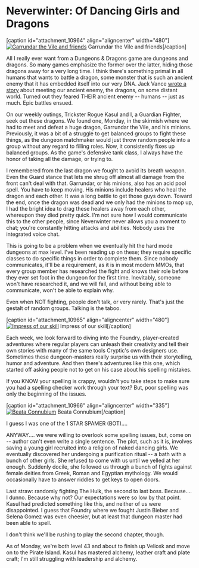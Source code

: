 # Neverwinter: Of Dancing Girls and Dragons

[caption id="attachment\_10964" align="aligncenter" width="480"][![Garrundar the Vile and friends](http://westkarana.com/wp-content/uploads/2013/07/GameClient-2013-07-29-22-49-15-86-480x270.jpg)](http://westkarana.com/wp-content/uploads/2013/07/GameClient-2013-07-29-22-49-15-86.jpg) Garrundar the Vile and friends[/caption]

All I really ever want from a Dungeons & Dragons game are dungeons and dragons. So many games emphasize the former over the latter, hiding those dragons away for a very long time. I think there's something primal in all humans that wants to battle a dragon, some monster that is such an ancient enemy that it has embedded itself into our very DNA. Jack Vance [wrote a story](http://en.wikipedia.org/wiki/The_Dragon_Masters) about meeting our ancient enemy, the dragons, on some distant world. Turned out they feared THEIR ancient enemy -- humans -- just as much. Epic battles ensued.

On our weekly outings, Trickster Rogue Kasul and I, a Guardian Fighter, seek out these dragons. We found one, Monday, in the skirmish where we had to meet and defeat a huge dragon, Garrundar the Vile, and his minions. Previously, it was a bit of a struggle to get balanced groups to fight these things, as the dungeon matchmaker would just throw random people into a group without any regard to filling roles. Now, it consistently fixes up balanced groups. As the game's defensive tank class, I always have the honor of taking all the damage, or trying to.

I remembered from the last dragon we fought to avoid its breath weapon. Even the Guard stance that lets me shrug off almost all damage from the front can't deal with that. Garrundar, or his minions, also has an acid pool spell. You have to keep moving. His minions include healers who heal the dragon and each other. It was a long battle to get those guys down. Toward the end, once the dragon was dead and we only had the minions to mop up, I had the bright idea to drag these healers away from each other, whereupon they died pretty quick. I'm not sure how I would communicate this to the other people, since Neverwinter never allows you a moment to chat; you're constantly hitting attacks and abilities. Nobody uses the integrated voice chat.

This is going to be a problem when we eventually hit the hard mode dungeons at max level. I've been reading up on these; they require specific classes to do specific things in order to complete them. Since nobody communicates, it'll be a requirement, as it is in most modern MMOs, that every group member has researched the fight and knows their role before they ever set foot in the dungeon for the first time. Inevitably, someone won't have researched it, and we will fail, and without being able to communicate, won't be able to explain why.

Even when NOT fighting, people don't talk, or very rarely. That's just the gestalt of random groups. Talking is the taboo.

[caption id="attachment\_10965" align="aligncenter" width="480"][![Impress of our skill](http://westkarana.com/wp-content/uploads/2013/07/GameClient-2013-07-29-20-44-28-21-480x270.jpg)](http://westkarana.com/wp-content/uploads/2013/07/GameClient-2013-07-29-20-44-28-21.jpg) Impress of our skill[/caption]

Each week, we look forward to diving into the Foundry, player-created adventures where regular players can unleash their creativity and tell their own stories with many of the same tools Cryptic's own designers use. Sometimes these dungeon-masters really surprise us with their storytelling, humor and adventure. And then there's adventures like this one, which started off asking people not to get on his case about his spelling mistakes.

If you KNOW your spelling is crappy, wouldn't you take steps to make sure you had a spelling checker work through your text? But, poor spelling was only the beginning of the issues.

[caption id="attachment\_10966" align="aligncenter" width="335"][![Beata Connubium](http://westkarana.com/wp-content/uploads/2013/07/GameClient-2013-07-31-06-51-33-57-335x480.jpg)](http://westkarana.com/wp-content/uploads/2013/07/GameClient-2013-07-31-06-51-33-57.jpg) Beata Connubium[/caption]

I guess I was one of the 1 STAR SPAMER (BOT)....

ANYWAY.... we were willing to overlook some spelling issues, but, come on -- author can't even write a single sentence. The plot, such as it is, involves saving a young girl recruited into a religion of naked dancing girls. We eventually discovered her undergoing a purification ritual -- a bath with a bunch of other girls. She refused to come with us until we yelled at her enough. Suddenly docile, she followed us through a bunch of fights against female deities from Greek, Roman and Egyptian mythology. We would occasionally have to answer riddles to get keys to open doors.

Last straw: randomly fighting The Hulk, the second to last boss. Because.... I dunno. Because why not? Our expectations were so low by that point. Kasul had predicted something like this, and neither of us were disappointed. I guess that Foundry where we fought Justin Bieber and Selena Gomez was even cheesier, but at least that dungeon master had been able to spell.

I don't think we'll be rushing to play the second chapter, though.

As of Monday, we're both level 43 and about to finish up Veliosk and move on to the Pirate Island. Kasul has mastered alchemy, leather craft and plate craft; I'm still struggling with leadership and alchemy.
